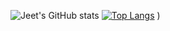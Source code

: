 ![Jeet's GitHub stats](https://github-readme-stats.vercel.app/api?username=jeet23&show_icons=true&theme=radical)
[![Top Langs](https://github-readme-stats.vercel.app/api/top-langs/?username=jeet23&layout=compact)](https://github.com/jeet23/github-readme-stats&theme=radical)
)

